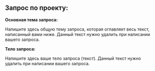 ## Запрос по проекту:

**Основная тема запроса:**

Напишите здесь общую тему запроса, которая оглавляет весь текст, написанный вами ниже. Данный текст нужно удалить при написании вашего запроса.

**Тело запроса:**

Напишите здесь ваше тело запроса (текст). Данный текст нужно удалить при написании вашего запроса.